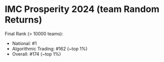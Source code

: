 # IMC Prosperity 2024 (team Random Returns)
Final Rank (> 10000 teams):
- National: #1
- Algorithmic Trading: #162 (~top 1%)
- Overall: #174 (~top 1%)